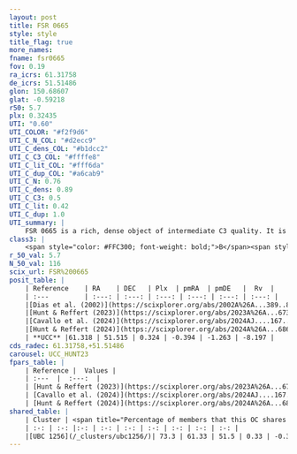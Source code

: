 ```yaml
---
layout: post
title: FSR 0665
style: style
title_flag: true
more_names: 
fname: fsr0665
fov: 0.19
ra_icrs: 61.31758
de_icrs: 51.51486
glon: 150.68607
glat: -0.59218
r50: 5.7
plx: 0.32435
UTI: "0.60"
UTI_COLOR: "#f2f9d6"
UTI_C_N_COL: "#d2ecc9"
UTI_C_dens_COL: "#b1dcc2"
UTI_C_C3_COL: "#ffffe8"
UTI_C_lit_COL: "#fff6da"
UTI_C_dup_COL: "#a6cab9"
UTI_C_N: 0.76
UTI_C_dens: 0.89
UTI_C_C3: 0.5
UTI_C_lit: 0.42
UTI_C_dup: 1.0
UTI_summary: |
    FSR 0665 is a rich, dense object of intermediate C3 quality. It is poorly studied in the literature. This object shares a significant percentage of members with a later reported entry.
class3: |
    <span style="color: #FFC300; font-weight: bold;">B</span><span style="color: #FFC300; font-weight: bold;">B</span>
r_50_val: 5.7
N_50_val: 116
scix_url: FSR%200665
posit_table: |
    | Reference    | RA    | DEC   | Plx  | pmRA  | pmDE   |  Rv  |
    | :---         | :---: | :---: | :---: | :---: | :---: | :---: |
    |[Dias et al. (2002)](https://scixplorer.org/abs/2002A%26A...389..871D) | 61.3 | 51.522 | -- | 1.01 | 1.52 | -- |
    |[Hunt & Reffert (2023)](https://scixplorer.org/abs/2023A%26A...673A.114H) | 61.301 | 51.515 | 0.329 | -0.375 | -1.25 | -37.039 |
    |[Cavallo et al. (2024)](https://scixplorer.org/abs/2024AJ....167...12C) | 61.374 | 51.551 | 0.33 | -- | -- | -- |
    |[Hunt & Reffert (2024)](https://scixplorer.org/abs/2024A%26A...686A..42H) | 61.301 | 51.515 | 0.329 | -0.375 | -1.25 | -37.039 |
    | **UCC** |61.318 | 51.515 | 0.324 | -0.394 | -1.263 | -8.197 | 
cds_radec: 61.31758,+51.51486
carousel: UCC_HUNT23
fpars_table: |
    | Reference |  Values |
    | :---  |  :---:  |
    | [Hunt & Reffert (2023)](https://scixplorer.org/abs/2023A%26A...673A.114H) | `AV50=3.253, diffAV50=2.802, MOD50=12.175, logAge50=7.742` |
    | [Cavallo et al. (2024)](https://scixplorer.org/abs/2024AJ....167...12C) | `AV50=2.89, dMod50=12.51, logAge50=8.07, [Fe/H]50=0.33` |
    | [Hunt & Reffert (2024)](https://scixplorer.org/abs/2024A%26A...686A..42H) | `MassJ=1279.58` |
shared_table: |
    | Cluster | <span title="Percentage of members that this OC shares with the ones listed">%</span>   | RA   | DEC   | Plx   | pmRA  | pmDE  | Rv | UTI |
    | :-: | :-: |:-: | :-: | :-: | :-: | :-: | :-: | :-: |
    |[UBC 1256](/_clusters/ubc1256/)| 73.3 | 61.33 | 51.5 | 0.33 | -0.37 | -1.29 | -12.61 |0.0 |
---
```

